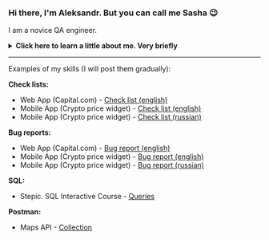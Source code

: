 ### Hi there, I'm Aleksandr. But you can call me Sasha :wink:
I am a novice QA engineer.


<details>
  <summary><b>Click here to learn a little about me. Very briefly</b></summary>
  <p>

Well, the world of IT has captured me. :sweat_smile:
I like everything here: learning new things, growing, communicating, and interacting. And also the endless possibilities. I have a great desire to participate in the creation or development of awesome projects.

So. I was starting to learn the skills needed for the software testing profession independently from open sources. Then I completed a training course with a lot of practice.
Now I have experience working on a project where I met great people and learned what it means to work in a team.
   </p>
</details>

___

Examples of my skills (I will post them gradually):

**Check lists:**
- Web App (Capital.com) - [Check list (english)](https://docs.google.com/spreadsheets/d/1R8qpoOJJIPIWldHowJvOYtTQ_Av3tvJnpen8eh8-eec/edit?usp=share_link)
- Mobile App (Crypto price widget) - [Check list (english)](https://docs.google.com/spreadsheets/d/1iBcQHGaycij-dJjIQv49bM5HQCDgIHUpAMjX7DbAwG4/edit?usp=share_link)
- Mobile App (Crypto price widget) - [Check list (russian)](https://docs.google.com/spreadsheets/d/1X54AM9HwKXJv9kVRyyED7q0CbFK6F2SQnAGuyKt2UnE/edit?usp=share_link)

**Bug reports:**
- Web App (Capital.com) - [Bug report (english)](https://docs.google.com/spreadsheets/d/1sI6HZojN6VfthWmS35EHeC3v-lVne6razgtseLRX5AQ/edit?usp=share_link)
- Mobile App (Crypto price widget) - [Bug report (english)](https://docs.google.com/spreadsheets/d/1F_iMyHabv2fceRQTZKbtSRlul70-7MwiEYiecSohY3E/edit?usp=share_link)
- Mobile App (Crypto price widget) - [Bug report (russian)](https://docs.google.com/spreadsheets/d/1w_A8qpKKmkMDmAIQc-LGEeHMlwmwCjXqsWr0hbkD4rM/edit?usp=share_link)

**SQL:**
- Stepic. SQL Interactive Course - [Queries](https://github.com/alex-gliantsev/alex-gliantsev/tree/main/Portfolio/SQL/Stepik%20Interactive%20Course%20queries)

**Postman:**
- Maps API - [Collection](https://github.com/alex-gliantsev/alex-gliantsev/tree/main/Portfolio/Postman/MapsAPI_Collection)